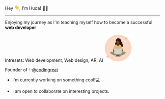 Hey <img src="https://github.com/Codingreat/Codingreat/raw/main/wave.gif" width ="16px">, I'm Huda! 👩‍💻 
___________________________________________________________________________________________________________________________________________________________________________________
Enjoying my journey as I'm teaching myself how to become a successful **web developer**  

Intresets:  Web development, Web design, AR, AI <img src="https://github.com/Codingreat/Codingreat/blob/main/pic1.gif" width ="90px"> 

Founder of ✨[@codingreat](https://www.instagram.com/codingreat/)

- I'm currently working on something cool!💻

- I am open to collaborate on interesting projects.
